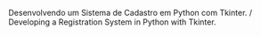Desenvolvendo um Sistema de Cadastro em Python com Tkinter.
/
Developing a Registration System in Python with Tkinter.
